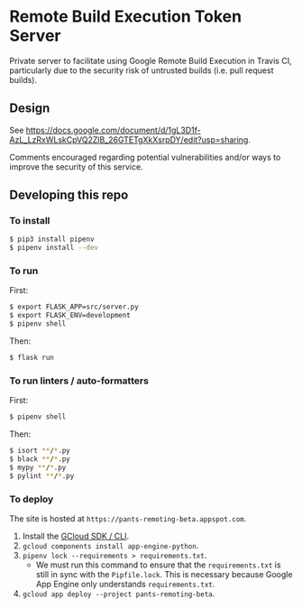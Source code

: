 # Remote Build Execution Token Server

Private server to facilitate using Google Remote Build Execution in Travis CI, particularly due to 
the security risk of untrusted builds (i.e. pull request builds).

## Design

See https://docs.google.com/document/d/1gL3D1f-AzL_LzRxWLskCpVQ2ZlB_26GTETgXkXsrpDY/edit?usp=sharing.

Comments encouraged regarding potential vulnerabilities and/or ways to improve the security of
 this service.

## Developing this repo

### To install

```bash
$ pip3 install pipenv
$ pipenv install --dev
```

### To run

First:

```bash
$ export FLASK_APP=src/server.py
$ export FLASK_ENV=development
$ pipenv shell
```

Then:

```bash
$ flask run
```

### To run linters / auto-formatters

First:

```bash
$ pipenv shell
```

Then:

```bash
$ isort **/*.py
$ black **/*.py
$ mypy **/*.py
$ pylint **/*.py
```

### To deploy
The site is hosted at `https://pants-remoting-beta.appspot.com`.

1. Install the [GCloud SDK / CLI](https://cloud.google.com/sdk/).
1. `gcloud components install app-engine-python`.
1. `pipenv lock --requirements > requirements.txt`.
   * We must run this command to ensure that the `requirements.txt` is still in sync with the 
   `Pipfile.lock`. This is necessary because Google App Engine only understands `requirements.txt`.
1. `gcloud app deploy --project pants-remoting-beta`.
